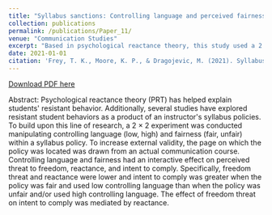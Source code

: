 ```yaml
---
title: "Syllabus sanctions: Controlling language and perceived fairness as antecedents to students’ psychological reactance and intent to comply"
collection: publications
permalink: /publications/Paper_11/
venue: "Communication Studies"
excerpt: "Based in psychological reactance theory, this study used a 2 × 2 experiment  manipulating controlling language (low, high) and fairness (fair, unfair) within a syllabus policy to explain students' resistant behavior" 
date: 2021-01-01
citation: 'Frey, T. K., Moore, K. P., & Dragojevic, M. (2021). Syllabus sanctions: Controlling language and perceived fairness as antecedents to students’ psychological reactance and intent to comply. <i>Communication Studies, 72</i>(3), 456-473. https://doi.org/10.1080/10510974.2021.1876130'
---
```


[Download PDF here](http://tkodyfrey.github.io/files/Sanctions.pdf)

Abstract: Psychological reactance theory (PRT) has helped explain students' resistant behavior. Additionally, several studies have explored resistant student behaviors as a product of an instructor's syllabus policies. To build upon this line of research, a 2 × 2 experiment was conducted manipulating controlling language (low, high) and fairness (fair, unfair) within a syllabus policy. To increase external validity, the page on which the policy was located was drawn from an actual communication course. Controlling language and fairness had an interactive effect on perceived threat to freedom, reactance, and intent to comply. Specifically, freedom threat and reactance were lower and intent to comply was greater when the policy was fair and used low controlling language than when the policy was unfair and/or used high controlling language. The effect of freedom threat on intent to comply was mediated by reactance.
